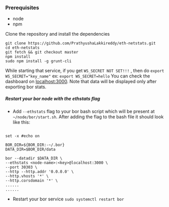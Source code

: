 ### Prerequisites

- node
- npm

Clone the repository and install the dependencies

```
git clone https://github.com/PrathyushaLakkireddy/eth-netstats.git
cd eth-netstats
git fetch && git checkout master
npm install
sudo npm install -g grunt-cli
```
While starting that service, if you get `WS_SECRET NOT SET!!!` , then do `export WS_SECRET="key_name"` ex: `export WS_SECRET=hello`
You can check the dashboard on [localhost:3000](). Note that data will be displayed only after exporting bor stats.
##### Restart your bor node with the ethstats flag

  
   - Add `--ethstats` flag to your bor bash script which will be present at `~/node/bor/start.sh`. After adding the flag to the bash file it should look like this:
   ```#!/usr/bin/env sh

set -x #echo on

BOR_DIR=${BOR_DIR:-~/.bor}
DATA_DIR=$BOR_DIR/data

bor --datadir $DATA_DIR \
  --ethstats <node-name>:<key>@localhost:3000 \
  --port 30303 \
  --http --http.addr '0.0.0.0' \
  --http.vhosts '*' \
  --http.corsdomain '*' \
  ......
  ......
```
- Restart your bor service `sudo systemctl restart bor`
